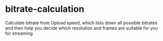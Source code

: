 # bitrate-calculation
Calculate bitrate from Upload speed, which lists down all possible bitrates and then help you decide which resolution and frames are suitable for you for streaming
